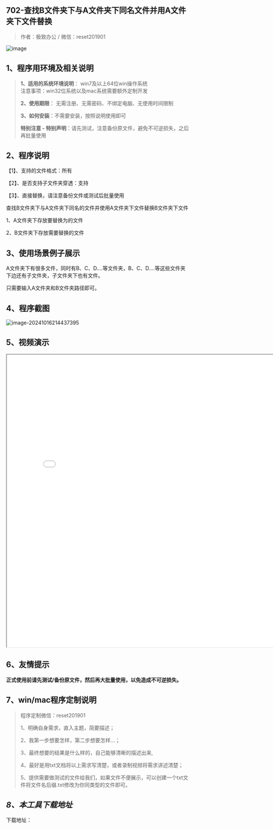 ## 702-查找B文件夹下与A文件夹下同名文件并用A文件夹下文件替换

>作者：极致办公  /  微信：reset201901

![image](https://s2.loli.net/2024/11/02/tK9T7jxLcuv5rUk.png)   

## 1、程序用环境及相关说明
> **1、适用的系统环境说明**： win7及以上64位win操作系统  
> 注意事项：win32位系统以及mac系统需要额外定制开发  
> 
> **2、使用期限**： 无需注册、无需密码、不绑定电脑、无使用时间限制  
> 
> **3、如何安装**：不需要安装，按照说明使用即可  
> 
> **特别注意 - 特别声明**：请先测试，注意备份原文件，避免不可逆损失，之后再批量使用

## 2、程序说明
【1】、支持的文件格式：所有       

【2】、是否支持子文件夹穿透：支持   

【3】、直接替换，请注意备份文件或测试后批量使用

查找B文件夹下与A文件夹下同名的文件并使用A文件夹下文件替换B文件夹下文件

1、A文件夹下存放要替换为的文件

2、B文件夹下存放需要替换的文件

## 3、使用场景例子展示
A文件夹下有很多文件，同时有B、C、D....等文件夹，B、C、D....等这些文件夹下边还有子文件夹，子文件夹下也有文件。

只需要输入A文件夹和B文件夹路径即可。

## 4、程序截图
![image-20241016214437395](https://s2.loli.net/2024/10/16/U2FDBvld8QXYoiz.png) 

## 5、视频演示

<iframe src="//player.bilibili.com/player.html?bvid=BV1BRSUYPEzh&page=1"  width=800 height=800 > </iframe> 

## 6、友情提示

**正式使用前请先测试/备份原文件，然后再大批量使用，以免造成不可逆损失。**

## 7、win/mac程序定制说明
> 程序定制微信：reset201901  
>
> 1、明确自身需求，直入主题，简要描述；
>
> 2、我第一步想要怎样，第二步想要怎样...； 
>
> 3、最终想要的结果是什么样的，自己能够清晰的描述出来,  
>
> 4、最好是用txt文档将以上需求写清楚，或者录制视频将需求讲述清楚；  
>
> 5、提供需要做测试的文件给我们，如果文件不便展示，可以创建一个txt文件将文件名后缀.txt修改为你同类型的文件即可。  

## *8、本工具下载地址*
下载地址：